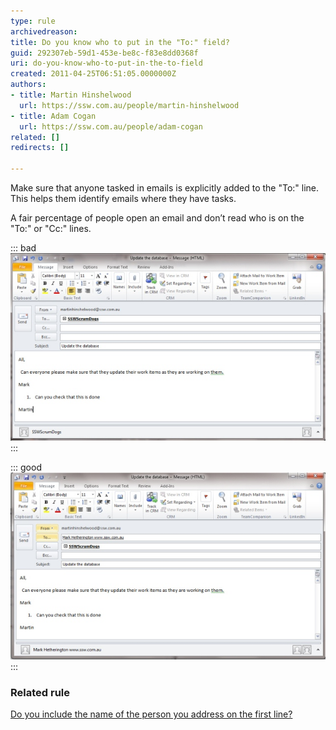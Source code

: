 ```yaml
---
type: rule
archivedreason: 
title: Do you know who to put in the "To:" field?
guid: 292307eb-59d1-453e-be8c-f83e8dd0368f
uri: do-you-know-who-to-put-in-the-to-field
created: 2011-04-25T06:51:05.0000000Z
authors:
- title: Martin Hinshelwood
  url: https://ssw.com.au/people/martin-hinshelwood
- title: Adam Cogan
  url: https://ssw.com.au/people/adam-cogan
related: []
redirects: []

---
```


Make sure that anyone tasked in emails is explicitly added to the "To:" line. This helps them identify emails where they have tasks.

A fair percentage of people open an email and don’t read who is on the "To:" or "Cc:" lines.

<!--endintro-->

::: bad  
![Figure: Bad example, Mark can’t search for tasks that have been assigned to him](SearchTask.jpg)  
:::  

::: good  
![Figure: Good example, Mark can filter his emails based on whether his name is on the "To:" field](FilterEmail.jpg)  
:::  

### Related rule


[Do you include the name of the person you address on the first line?](/do-you-include-the-name-of-the-person-you-address-on-the-first-line)
